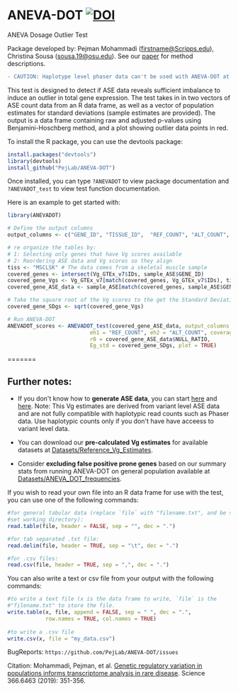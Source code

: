 # ANEVA-DOT [![DOI](https://zenodo.org/badge/140601694.svg)](https://zenodo.org/badge/latestdoi/140601694)


ANEVA Dosage Outlier Test

Package developed by: Pejman Mohammadi (firstname@Scripps.edu), Christina Sousa (sousa.19@osu.edu).
See our [paper](https://science.sciencemag.org/content/366/6463/351.abstract) for method descriptions.

```diff
- CAUTION: Haplotype level phaser data can't be used with ANEVA-DOT at the moment. We are working on adding full phaser support as a new feature sometime in the future.
```

This test is designed to detect if ASE data reveals sufficient imbalance to induce an outlier in total gene expression. The test takes in in two vectors of ASE count data from an R data frame, as well as a vector of population estimates for standard deviations (sample estimates are provided). The output is a data frame containing raw and adjusted p-values using Benjamini-Hoschberg method, and a plot showing outlier data points in red.


To install the R package, you can use the devtools package:

```r
install.packages("devtools") 
library(devtools)
install_github("PejLab/ANEVA-DOT")
```

Once installed, you can type `?ANEVADOT` to view package documentation and `?ANEVADOT_test` to view test function documentation.

Here is an example to get started with:

```r
library(ANEVADOT)

# Define the output columns
output_columns <- c("GENE_ID", "TISSUE_ID",  "REF_COUNT", "ALT_COUNT", "TOTAL_COUNT", "NULL_RATIO")

# re organize the tables by:
# 1: Selecting only genes that have Vg scores available
# 2: Reordering ASE data and Vg scores so they align
tiss <- "MSCLSK" # The data comes from a skeletal muscle sample
covered_genes <- intersect(Vg_GTEx_v7$IDs, sample_ASE$GENE_ID)
covered_gene_Vgs <- Vg_GTEx_v7[match(covered_genes, Vg_GTEx_v7$IDs), tiss] 
covered_gene_ASE_data <- sample_ASE[match(covered_genes, sample_ASE$GENE_ID),]

# Take the square root of the Vg scores to the get the Standard Deviation (SDg)
covered_gene_SDgs <- sqrt(covered_gene_Vgs) 

# Run ANEVA-DOT
ANEVADOT_scores <- ANEVADOT_test(covered_gene_ASE_data, output_columns = output_columns, 
                          eh1 = "REF_COUNT", eh2 = "ALT_COUNT", coverage = 10, 
                          r0 = covered_gene_ASE_data$NULL_RATIO,
                          Eg_std = covered_gene_SDgs, plot = TRUE)
```
=======
## Further notes:
- If you don't know how to **generate ASE data**, you can start [here](https://stephanecastel.wordpress.com/2017/02/15/how-to-generate-ase-data-with-phaser/) and [here](https://genomebiology.biomedcentral.com/articles/10.1186/s13059-015-0762-6). Note: This Vg estimates are derived from variant level ASE data and are not fully compatible with haplotypic read counts such as Phaser data. Use haplotypic counts only if you don't have have acceess to variant level data.


- You can download our **pre-calculated Vg estimates** for available datasets at [Datasets/Reference_Vg_Estimates](https://github.com/PejLab/Datasets/tree/master/Reference_Vg_Estimates).

- Consider **excluding false positive prone genes** based on our summary stats from running ANEVA-DOT on general population available at [Datasets/ANEVA_DOT_frequencies](https://github.com/PejLab/Datasets/tree/master/ANEVA_DOT_frequencies).

If you wish to read your own file into an R data frame for use with the test, you can use one of the following commands:

```r
#for general tabular data (replace `file` with "filename.txt", and be sure to
#set working directory):
read.table(file, header = FALSE, sep = "", dec = ".")

#for tab separated .txt file:
read.delim(file, header = TRUE, sep = "\t", dec = ".")

#for .csv files:
read.csv(file, header = TRUE, sep = ",", dec = ".")
```

You can also write a text or csv file from your output with the following commands:

```r
#to write a text file (x is the data frame to write, `file` is the 
#"filename.txt" to store the file.
write.table(x, file, append = FALSE, sep = " ", dec = ".",
            row.names = TRUE, col.names = TRUE)
            
#to write a .csv file
write.csv(x, file = "my_data.csv")
```


BugReports: `https://github.com/PejLab/ANEVA-DOT/issues`

Citation: Mohammadi, Pejman, et al. [Genetic regulatory variation in populations informs transcriptome analysis in rare disease](https://science.sciencemag.org/content/366/6463/351.abstract). Science 366.6463 (2019): 351-356. 
